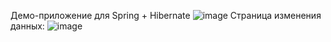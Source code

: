 Демо-приложение для Spring + Hibernate
![image](https://user-images.githubusercontent.com/55635768/150667026-8087d0bb-f7aa-4e43-94db-e08c48ee38d6.png)
Страница изменения данных:
![image](https://user-images.githubusercontent.com/55635768/150667122-c77b68fc-dbaa-4746-b7a7-1910977ee26e.png)
